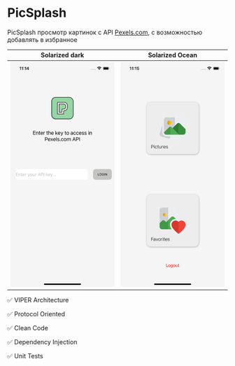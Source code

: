 # PicSplash

PicSplash просмотр картинок с API [Pexels.com](https://www.pexels.com/api/documentation/), с возможностью добавлять в избранное

Solarized dark             |  Solarized Ocean
:-------------------------:|:-------------------------:
![](https://github.com/SergioPerm/PicSplash/blob/main/scrn1.png)   |  ![](https://github.com/SergioPerm/PicSplash/blob/main/scrn2.png)

✅ VIPER Architecture

✅ Protocol Oriented

✅ Clean Code

✅ Dependency Injection

✅ Unit Tests
